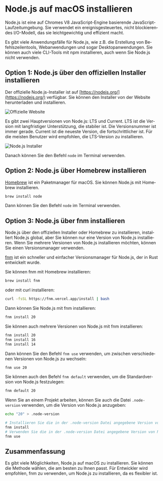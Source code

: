 # Node.js auf macOS installieren

<Validator lang="de" :platform-list="['macOS 14.2.1']" date="2024-01-11" />

Node.js ist eine auf Chromes V8 JavaScript-Engine basierende JavaScript-Laufzeitumgebung. Sie verwendet ein ereignisgesteuertes, nicht blockierendes I/O-Modell, das sie leichtgewichtig und effizient macht.

Es gibt viele Anwendungsfälle für Node.js, wie z.B. die Erstellung von Befehlszeilentools, Webanwendungen und sogar Desktopanwendungen. Sie können auch viele CLI-Tools mit npm installieren, auch wenn Sie Node.js nicht verwenden.

## Option 1: Node.js über den offiziellen Installer installieren

Der offizielle Node.js-Installer ist auf [https://nodejs.org/](https://nodejs.org/) verfügbar. Sie können den Installer von der Website herunterladen und installieren.

![Offizielle Website](/attachments/mac/install-nodejs/01.official-website.png)

Es gibt zwei Hauptversionen von Node.js: LTS und Current. LTS ist die Version mit langfristiger Unterstützung, die stabiler ist. Die Versionsnummer ist immer gerade. Current ist die neueste Version, die fortschrittlicher ist. Für die meisten Benutzer wird empfohlen, die LTS-Version zu installieren.

![Node.js Installer](/attachments/mac/install-nodejs/02.nodejs-installer.png)

Danach können Sie den Befehl `node` im Terminal verwenden.

## Option 2: Node.js über Homebrew installieren

[Homebrew](https://brew.sh/) ist ein Paketmanager für macOS. Sie können Node.js mit Homebrew installieren.

```sh
brew install node
```

Dann können Sie den Befehl `node` im Terminal verwenden.

## Option 3: Node.js über fnm installieren

Node.js über den offiziellen Installer oder Homebrew zu installieren, installiert Node.js global, aber Sie können nur eine Version von Node.js installieren. Wenn Sie mehrere Versionen von Node.js installieren möchten, können Sie einen Versionsmanager verwenden.

[fnm](https://github.com/Schniz/fnm) ist ein schneller und einfacher Versionsmanager für Node.js, der in Rust entwickelt wurde.

Sie können fnm mit Homebrew installieren:

```sh
brew install fnm
```

oder mit curl installieren:

```sh
curl -fsSL https://fnm.vercel.app/install | bash
```

Dann können Sie Node.js mit fnm installieren:

```sh
fnm install 20
```

Sie können auch mehrere Versionen von Node.js mit fnm installieren:

```sh
fnm install 20
fnm install 16
fnm install 14
```

Dann können Sie den Befehl `fnm use` verwenden, um zwischen verschiedenen Versionen von Node.js zu wechseln:

```sh
fnm use 20
```

Sie können auch den Befehl `fnm default` verwenden, um die Standardversion von Node.js festzulegen:

```sh
fnm default 20
```

Wenn Sie an einem Projekt arbeiten, können Sie auch die Datei `.node-version` verwenden, um die Version von Node.js anzugeben:

```sh
echo "20" > .node-version

# Installieren Sie die in der .node-version Datei angegebene Version von Node.js
fnm install
# Verwenden Sie die in der .node-version Datei angegebene Version von Node.js
fnm use
```

## Zusammenfassung

Es gibt viele Möglichkeiten, Node.js auf macOS zu installieren. Sie können die Methode wählen, die am besten zu Ihnen passt. Für Entwickler wird empfohlen, fnm zu verwenden, um Node.js zu installieren, da es flexibler ist.